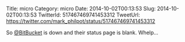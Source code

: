 Title: micro
Category: micro
Date: 2014-10-02T00:13:53
Slug: 2014-10-02T00:13:53
TwitterId: 517467469741453312
TweetUrl: https://twitter.com/mark_philpot/status/517467469741453312

So [@BitBucket](https://twitter.com/BitBucket) is down and their status page is blank. Whelp…